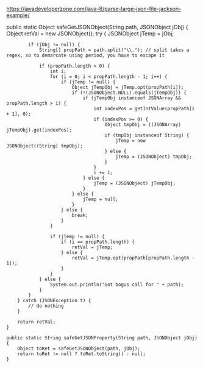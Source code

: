 https://javadeveloperzone.com/java-8/parse-large-json-file-jackson-example/


 public static Object safeGetJSONObject(String path, JSONObject jObj) {
        Object retVal = new JSONObject();
        try {
            JSONObject jTemp = jObj;

            if (jObj != null) {
                String[] propPath = path.split("\\."); // split takes a regex, so to demarcate using period, you have to escape it

                if (propPath.length > 0) {
                    int i;
                    for (i = 0; i < propPath.length - 1; i++) {
                        if (jTemp != null) {
                            Object jTempObj = jTemp.opt(propPath[i]);
                            if (!(JSONObject.NULL).equals(jTempObj)) {
                                if (jTempObj instanceof JSONArray && propPath.length > i) {
                                    int indexPos = getIntValue(propPath[i + 1], 0);
                                    if (indexPos >= 0) {
                                        Object tmpObj = ((JSONArray) jTempObj).get(indexPos);
                                        if (tmpObj instanceof String) {
                                            jTemp = new JSONObject((String) tmpObj);
                                        } else {
                                            jTemp = (JSONObject) tmpObj;
                                        }
                                    }
                                    i += 1;
                                } else {
                                    jTemp = (JSONObject) jTempObj;
                                }
                            } else {
                                jTemp = null;
                            }
                        } else {
                            break;
                        }
                    }

                    if (jTemp != null) {
                        if (i == propPath.length) {
                            retVal = jTemp;
                        } else {
                            retVal = jTemp.opt(propPath[propPath.length - 1]);
                        }
                    }
                } else {
                    System.out.println("Got bogus call for " + path);
                }
            }
        } catch (JSONException t) {
            // do nothing
        }

        return retVal;
    }

    public static String safeGetJSONProperty(String path, JSONObject jObj) {
        Object toRet = safeGetJSONObject(path, jObj);
        return toRet != null ? toRet.toString() : null;
    }
